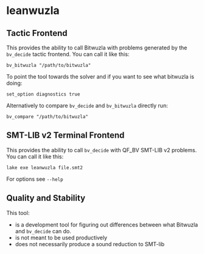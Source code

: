 # leanwuzla
## Tactic Frontend
This provides the ability to call Bitwuzla with problems generated by the `bv_decide` tactic
frontend. You can call it like this:
```
bv_bitwuzla "/path/to/bitwuzla"
```
To point the tool towards the solver and if you want to see what bitwuzla is doing:
```
set_option diagnostics true
```
Alternatively to compare `bv_decide` and `bv_bitwuzla` directly run:
```
bv_compare "/path/to/bitwuzla"
```

## SMT-LIB v2 Terminal Frontend
This provides the ability to call `bv_decide` with QF_BV SMT-LIB v2 problems. You can call it like
this:
```
lake exe leanwuzla file.smt2
```
For options see `--help`

## Quality and Stability
This tool:
- is a development tool for figuring out differences between what Bitwuzla and `bv_decide` can do.
- is not meant to be used productively
- does not necessarily produce a sound reduction to SMT-lib
